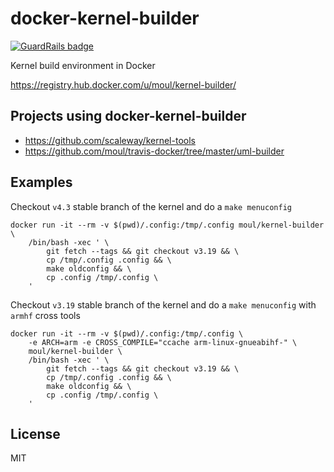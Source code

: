 # docker-kernel-builder

[![GuardRails badge](https://badges.production.guardrails.io/moul/docker-kernel-builder.svg)](https://www.guardrails.io)

Kernel build environment in Docker

https://registry.hub.docker.com/u/moul/kernel-builder/

## Projects using docker-kernel-builder

- https://github.com/scaleway/kernel-tools
- https://github.com/moul/travis-docker/tree/master/uml-builder

## Examples

Checkout `v4.3` stable branch of the kernel and do a `make menuconfig`

```
docker run -it --rm -v $(pwd)/.config:/tmp/.config moul/kernel-builder \
	/bin/bash -xec ' \
		git fetch --tags && git checkout v3.19 && \
		cp /tmp/.config .config && \
		make oldconfig && \
		cp .config /tmp/.config \
	'
```

Checkout `v3.19` stable branch of the kernel and do a `make menuconfig` with `armhf` cross tools

```
docker run -it --rm -v $(pwd)/.config:/tmp/.config \
	-e ARCH=arm -e CROSS_COMPILE="ccache arm-linux-gnueabihf-" \
	moul/kernel-builder \
	/bin/bash -xec ' \
		git fetch --tags && git checkout v3.19 && \
		cp /tmp/.config .config && \
		make oldconfig && \
		cp .config /tmp/.config \
	'
```

## License

MIT
